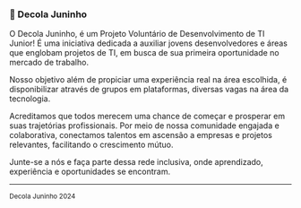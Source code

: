 ### 🚀 Decola Juninho

<p align=left>
O Decola Juninho, é um Projeto Voluntário de Desenvolvimento de TI Junior! É uma iniciativa dedicada a auxiliar jovens desenvolvedores e áreas que englobam projetos de TI, em busca de sua primeira oportunidade no mercado de trabalho.

Nosso objetivo além de propiciar uma experiência real na área escolhida, é disponibilizar através de grupos em plataformas, diversas vagas na área da tecnologia.

Acreditamos que todos merecem uma chance de começar e prosperar em suas trajetórias profissionais. Por meio de nossa comunidade engajada e colaborativa, conectamos talentos em ascensão a empresas e projetos relevantes, facilitando o crescimento mútuo.

Junte-se a nós e faça parte dessa rede inclusiva, onde aprendizado, experiência e oportunidades se encontram.

</p>

---

<p align=left>
  <sub>Decola Juninho 2024</sub>
</p>
